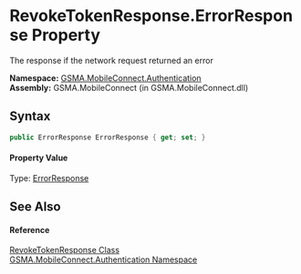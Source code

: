 RevokeTokenResponse.ErrorResponse Property
==========================================
The response if the network request returned an error

**Namespace:** [GSMA.MobileConnect.Authentication][1]  
**Assembly:** GSMA.MobileConnect (in GSMA.MobileConnect.dll)

Syntax
------

```csharp
public ErrorResponse ErrorResponse { get; set; }
```

#### Property Value
Type: [ErrorResponse][2]

See Also
--------

#### Reference
[RevokeTokenResponse Class][3]  
[GSMA.MobileConnect.Authentication Namespace][1]  

[1]: ../README.md
[2]: ../../GSMA.MobileConnect/ErrorResponse/README.md
[3]: README.md
[4]: ../../_icons/Help.png